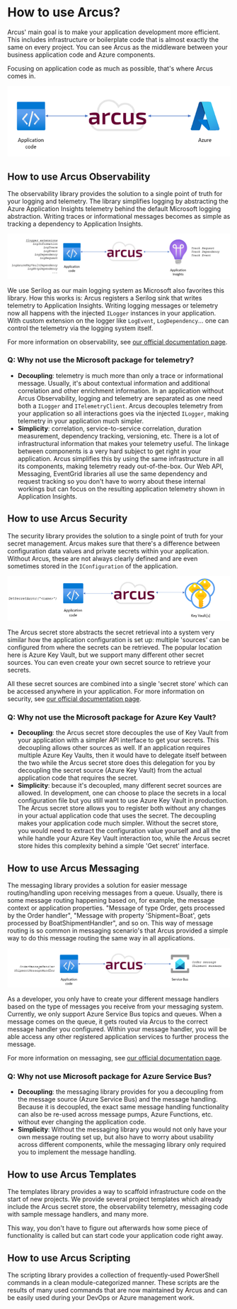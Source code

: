 # How to use Arcus?
Arcus' main goal is to make your application development more efficient. This includes infrastructure or boilerplate code that is almost exactly the same on every project. You can see Arcus as the middleware between your business application code and Azure components.

Focusing on application code as much as possible, that's where Arcus comes in.

![Code - Arcus - Azure](./media/code-arcus-azure.png)

## How to use Arcus Observability
The observability library provides the solution to a single point of truth for your logging and telemetry. The library simplifies logging by abstracting the Azure Application Insights telemetry behind the default Microsoft logging abstraction. Writing traces or informational messages becomes as simple as tracking a dependency to Application Insights.

![Logger Arcus - Application Insights](./media/logger-arcus-appinsights.png)

We use Serilog as our main logging system as Microsoft also favorites this library. How this works is: Arcus registers a Serilog sink that writes telemetry to Application Insights. Writing logging messages or telemetry now all happens with the injected `ILogger` instances in your application. With custom extension on the logger like `LogEvent`, `LogDependency`... one can control the telemetry via the logging system itself.

For more information on observability, see [our official documentation page](https://observability.arcus-azure.net/).

### Q: Why not use the Microsoft package for telemetry?
- **Decoupling**: telemetry is much more than only a trace or informational message. Usually, it's about contextual information and additional correlation and other enrichment information. In an application without Arcus Observability, logging and telemetry are separated as one need both a `ILogger` and `ITelemetryClient`. Arcus decouples telemetry from your application so all interactions goes via the injected `ILogger`, making telemetry in your application much simpler.
- **Simplicity**: correlation, service-to-service correlation, duration measurement, dependency tracking, versioning, etc. There is a lot of infrastructural information that makes your telemetry useful. The linkage between components is a very hard subject to get right in your application. Arcus simplifies this by using the same infrastructure in all its components, making telemetry ready out-of-the-box. Our Web API, Messaging, EventGrid libraries all use the same dependency and request tracking so you don't have to worry about these internal workings but can focus on the resulting application telemetry shown in Application Insights.

## How to use Arcus Security
The security library provides the solution to a single point of truth for your secret management. Arcus makes sure that there's a difference between configuration data values and private secrets within your application. Without Arcus, these are not always clearly defined and are even sometimes stored in the `IConfiguration` of the application.

![Secret - Arcus - Key Vault](./media/secret-arcus-keyvault.png)

The Arcus secret store abstracts the secret retrieval into a system very similar how the application configuration is set up: multiple 'sources' can be configured from where the secrets can be retrieved. The popular location here is Azure Key Vault, but we support many different other secret sources. You can even create your own secret source to retrieve your secrets.

All these secret sources are combined into a single 'secret store' which can be accessed anywhere in your application.
For more information on security, see [our official documentation page](https://security.arcus-azure.net/).

### Q: Why not use the Microsoft package for Azure Key Vault?
- **Decoupling**: the Arcus secret store decouples the use of Key Vault from your application with a simpler API interface to get your secrets. This decoupling allows other sources as well. If an application requires multiple Azure Key Vaults, then it would have to delegate itself between the two while the Arcus secret store does this delegation for you by decoupling the secret source (Azure Key Vault) from the actual application code that requires the secret.
- **Simplicity**: because it's decoupled, many different secret sources are allowed. In development, one can choose to place the secrets in a local configuration file but you still want to use Azure Key Vault in production. The Arcus secret store allows you to register both without any changes in your actual application code that uses the secret. The decoupling makes your application code much simpler. Without the secret store, you would need to extract the configuration value yourself and all the while handle your Azure Key Vault interaction too, while the Arcus secret store hides this complexity behind a simple 'Get secret' interface.

## How to use Arcus Messaging
The messaging library provides a solution for easier message routing/handling upon receiving messages from a queue. Usually, there is some message routing happening based on, for example, the message context or application properties. "Message of type Order, gets processed by the Order handler", "Message with property 'Shipment=Boat', gets processed by BoatShipmentHandler", and so on. This way of message routing is so common in messaging scenario's that Arcus provided a simple way to do this message routing the same way in all applications.

![Handler - Arcus - Service Bus](./media/handler-arcus-servicebus.png)

As a developer, you only have to create your different message handlers based on the type of messages you receive from your messaging system. Currently, we only support Azure Service Bus topics and queues.
When a message comes on the queue, it gets routed via Arcus to the correct message handler you configured. Within your message handler, you will be able access any other registered application services to further process the message.

For more information on messaging, see [our official documentation page](https://messaging.arcus-azure.net/).

### Q: Why not use Microsoft package for Azure Service Bus?
- **Decoupling**: the messaging library provides for you a decoupling from the message source (Azure Service Bus) and the message handling. Because it is decoupled, the exact same message handling functionality can also be re-used across message pumps, Azure Functions, etc. without ever changing the application code. 
- **Simplicity**: Without the messaging library you would not only have your own message routing set up, but also have to worry about usability across different components, while the messaging library only required you to implement the message handling.

## How to use Arcus Templates
The templates library provides a way to scaffold infrastructure code on the start of new projects. We provide several project templates which already include the Arcus secret store, the observability telemetry, messaging code with sample message handlers, and many more.

This way, you don't have to figure out afterwards how some piece of functionality is called but can start code your application code right away.

## How to use Arcus Scripting
The scripting library provides a collection of frequently-used PowerShell commands in a clean module-categorized manner. These scripts are the results of many used commands that are now maintained by Arcus and can be easily used during your DevOps or Azure management work. 
